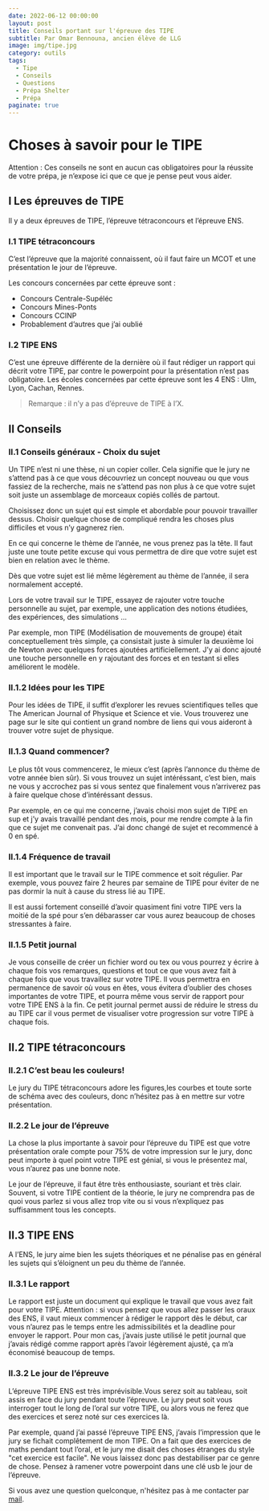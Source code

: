 ```yaml
---
date: 2022-06-12 00:00:00
layout: post
title: Conseils portant sur l'épreuve des TIPE
subtitle: Par Omar Bennouna, ancien élève de LLG
image: img/tipe.jpg
category: outils
tags:
  - Tipe
  - Conseils
  - Questions
  - Prépa Shelter
  - Prépa
paginate: true
---
```


# Choses à savoir pour le TIPE

Attention : Ces conseils ne sont en aucun cas obligatoires pour la réussite de votre prépa, je n’expose ici que ce que je pense peut vous aider.

## I Les épreuves de TIPE

Il y a deux épreuves de TIPE, l’épreuve tétraconcours et l’épreuve ENS.

### I.1 TIPE tétraconcours

C’est l’épreuve que la majorité connaissent, où il faut faire un MCOT et une présentation le jour de l’épreuve.

Les concours concernées par cette épreuve sont :

- Concours Centrale-Supéléc
- Concours Mines-Ponts
- Concours CCINP
- Probablement d’autres que j’ai oublié

### I.2 TIPE ENS

C’est une épreuve différente de la dernière où il faut rédiger un rapport qui décrit votre TIPE, par contre le powerpoint pour la présentation n’est pas obligatoire. Les écoles concernées par cette épreuve sont les 4 ENS : Ulm, Lyon, Cachan, Rennes.

> Remarque : il n’y a pas d’épreuve de TIPE à l’X.

## II Conseils

### II.1 Conseils généraux - Choix du sujet

Un TIPE n’est ni une thèse, ni un copier coller. Cela signifie que le jury ne s’attend pas à ce que vous découvriez un concept nouveau ou que vous fassiez de la recherche, mais ne s’attend pas non plus à ce que votre sujet soit juste un assemblage de morceaux copiés collés de partout.

Choisissez donc un sujet qui est simple et abordable pour pouvoir travailler dessus. Choisir quelque chose de compliqué rendra les choses plus difficiles et vous n’y gagnerez rien.

En ce qui concerne le thème de l’année, ne vous prenez pas la tête. Il faut juste une toute petite excuse qui vous permettra de dire que votre sujet est bien en relation avec le thème.

Dès que votre sujet est lié même légèrement au thème de l’année, il sera normalement accepté.

Lors de votre travail sur le TIPE, essayez de rajouter votre touche personnelle au sujet, par exemple, une application des notions étudiées, des expériences, des simulations ...

Par exemple, mon TIPE (Modélisation de mouvements de groupe) était conceptuellement très simple, ça consistait juste à simuler la deuxième loi de Newton avec quelques forces ajoutées artificiellement. J’y ai donc ajouté une touche personnelle en y rajoutant des forces et en testant si elles améliorent le modèle.

### II.1.2 Idées pour les TIPE

Pour les idées de TIPE, il suffit d’explorer les revues scientifiques telles que The American Journal of Physique et Science et vie. Vous trouverez une page sur le site qui contient un grand nombre de liens qui vous aideront à trouver votre sujet de physique.

### II.1.3 Quand commencer?

Le plus tôt vous commencerez, le mieux c’est (après l’annonce du thème de votre année bien sûr). Si vous trouvez un sujet intéréssant, c’est bien, mais ne vous y accrochez pas si vous sentez que finalement vous n’arriverez pas à faire quelque chose d’intéréssant dessus.

Par exemple, en ce qui me concerne, j’avais choisi mon sujet de TIPE en sup et j’y avais travaillé pendant des mois, pour me rendre compte à la fin que ce sujet me convenait pas. J’ai donc changé de sujet et recommencé à 0 en spé.

### II.1.4 Fréquence de travail

Il est important que le travail sur le TIPE commence et soit régulier. Par exemple, vous pouvez faire 2 heures par semaine de TIPE pour éviter de ne pas dormir la nuit à cause du stress lié au TIPE.

Il est aussi fortement conseillé d’avoir quasiment fini votre TIPE vers la moitié de la spé pour s’en débarasser car vous aurez beaucoup de choses stressantes à faire.

### II.1.5 Petit journal

Je vous conseille de créer un fichier word ou tex ou vous pourrez y écrire à chaque fois vos remarques, questions et tout ce que vous avez fait à chaque fois que vous travaillez sur votre TIPE. Il vous permettra en permanence de savoir où vous en êtes, vous évitera d’oublier des choses importantes de votre TIPE, et pourra même vous servir de rapport pour votre TIPE ENS à la fin. Ce petit journal permet aussi de réduire le stress du au TIPE car il vous permet de visualiser votre progression sur votre TIPE à chaque fois.

## II.2 TIPE tétraconcours

### II.2.1 C’est beau les couleurs!

Le jury du TIPE tétraconcours adore les figures,les courbes et toute sorte de schéma avec des couleurs, donc n’hésitez pas à en mettre sur votre présentation.

### II.2.2 Le jour de l’épreuve

La chose la plus importante à savoir pour l’épreuve du TIPE est que votre présentation orale compte pour 75% de votre impression sur le jury, donc peut importe à quel point votre TIPE est génial, si vous le présentez mal, vous n’aurez pas une bonne note.

Le jour de l’épreuve, il faut être très enthousiaste, souriant et très clair. Souvent, si votre TIPE contient de la théorie, le jury ne comprendra pas de quoi vous parlez si vous allez trop vite ou si vous n’expliquez pas suffisamment tous les concepts.

## II.3 TIPE ENS

A l’ENS, le jury aime bien les sujets théoriques et ne pénalise pas en général les sujets qui s’éloignent un peu du thème de l’année.

### II.3.1 Le rapport

Le rapport est juste un document qui explique le travail que vous avez fait pour votre TIPE. Attention : si vous pensez que vous allez passer les oraux des ENS, il vaut mieux commencer à rédiger le rapport dès le début, car vous n’aurez pas le temps entre les admissibilités et la deadline pour envoyer le rapport. Pour mon cas, j’avais juste utilisé le petit journal que j’avais rédigé comme rapport après l’avoir légèrement ajusté, ça m’a économisé beaucoup de temps.

### II.3.2 Le jour de l’épreuve

L’épreuve TIPE ENS est très imprévisible.Vous serez soit au tableau, soit assis en face du jury pendant toute l’épreuve. Le jury peut soit vous interroger tout le long de l’oral sur votre TIPE, ou alors vous ne ferez que des exercices et serez noté sur ces exercices là.

Par exemple, quand j’ai passé l’épreuve TIPE ENS, j’avais l’impression que le jury se fichait complêtement de mon TIPE. On a fait que des exercices de maths pendant tout l’oral, et le jury me disait des choses étranges du style "cet exercice est facile". Ne vous laissez donc pas destabiliser par ce genre de chose. Pensez à ramener votre powerpoint dans une clé usb le jour de l’épreuve.

Si vous avez une question quelconque, n'hésitez pas à me contacter par [mail](https://www.prepashelter.com/contact/).

